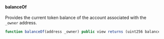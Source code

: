 #### balanceOf

Provides the current token balance of the account associated with the `_owner` address.

``` js
function balanceOf(address _owner) public view returns (uint256 balance)
``` 
